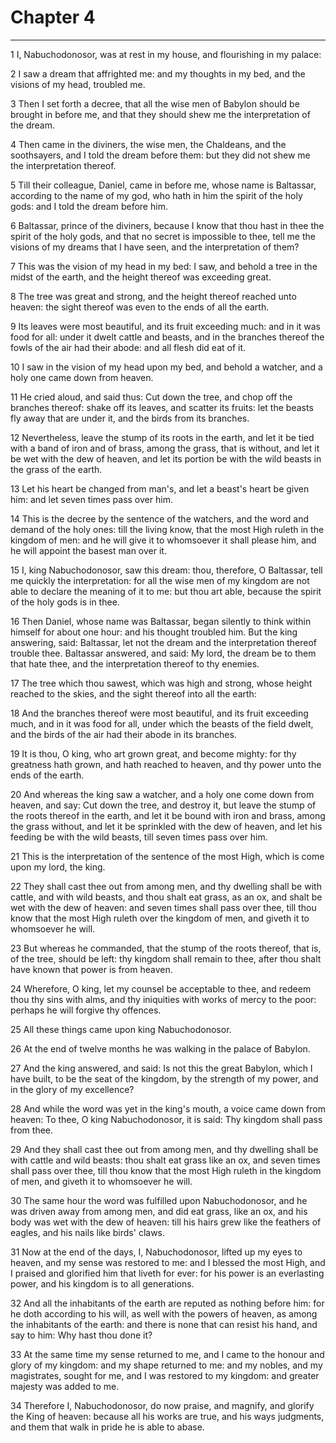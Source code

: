 # Chapter 4

***

1 I, Nabuchodonosor, was at rest in my house, and flourishing in my palace:

2 I saw a dream that affrighted me: and my thoughts in my bed, and the visions of my head, troubled me.

3 Then I set forth a decree, that all the wise men of Babylon should be brought in before me, and that they should shew me the interpretation of the dream.

4 Then came in the diviners, the wise men, the Chaldeans, and the soothsayers, and I told the dream before them: but they did not shew me the interpretation thereof.

5 Till their colleague, Daniel, came in before me, whose name is Baltassar, according to the name of my god, who hath in him the spirit of the holy gods: and I told the dream before him.

6 Baltassar, prince of the diviners, because I know that thou hast in thee the spirit of the holy gods, and that no secret is impossible to thee, tell me the visions of my dreams that I have seen, and the interpretation of them?

7 This was the vision of my head in my bed: I saw, and behold a tree in the midst of the earth, and the height thereof was exceeding great.

8 The tree was great and strong, and the height thereof reached unto heaven: the sight thereof was even to the ends of all the earth.

9 Its leaves were most beautiful, and its fruit exceeding much: and in it was food for all: under it dwelt cattle and beasts, and in the branches thereof the fowls of the air had their abode: and all flesh did eat of it.

10 I saw in the vision of my head upon my bed, and behold a watcher, and a holy one came down from heaven.

11 He cried aloud, and said thus: Cut down the tree, and chop off the branches thereof: shake off its leaves, and scatter its fruits: let the beasts fly away that are under it, and the birds from its branches.

12 Nevertheless, leave the stump of its roots in the earth, and let it be tied with a band of iron and of brass, among the grass, that is without, and let it be wet with the dew of heaven, and let its portion be with the wild beasts in the grass of the earth.

13 Let his heart be changed from man's, and let a beast's heart be given him: and let seven times pass over him.

14 This is the decree by the sentence of the watchers, and the word and demand of the holy ones: till the living know, that the most High ruleth in the kingdom of men: and he will give it to whomsoever it shall please him, and he will appoint the basest man over it.

15 I, king Nabuchodonosor, saw this dream: thou, therefore, O Baltassar, tell me quickly the interpretation: for all the wise men of my kingdom are not able to declare the meaning of it to me: but thou art able, because the spirit of the holy gods is in thee.

16 Then Daniel, whose name was Baltassar, began silently to think within himself for about one hour: and his thought troubled him. But the king answering, said: Baltassar, let not the dream and the interpretation thereof trouble thee. Baltassar answered, and said: My lord, the dream be to them that hate thee, and the interpretation thereof to thy enemies.

17 The tree which thou sawest, which was high and strong, whose height reached to the skies, and the sight thereof into all the earth:

18 And the branches thereof were most beautiful, and its fruit exceeding much, and in it was food for all, under which the beasts of the field dwelt, and the birds of the air had their abode in its branches.

19 It is thou, O king, who art grown great, and become mighty: for thy greatness hath grown, and hath reached to heaven, and thy power unto the ends of the earth.

20 And whereas the king saw a watcher, and a holy one come down from heaven, and say: Cut down the tree, and destroy it, but leave the stump of the roots thereof in the earth, and let it be bound with iron and brass, among the grass without, and let it be sprinkled with the dew of heaven, and let his feeding be with the wild beasts, till seven times pass over him.

21 This is the interpretation of the sentence of the most High, which is come upon my lord, the king.

22 They shall cast thee out from among men, and thy dwelling shall be with cattle, and with wild beasts, and thou shalt eat grass, as an ox, and shalt be wet with the dew of heaven: and seven times shall pass over thee, till thou know that the most High ruleth over the kingdom of men, and giveth it to whomsoever he will.

23 But whereas he commanded, that the stump of the roots thereof, that is, of the tree, should be left: thy kingdom shall remain to thee, after thou shalt have known that power is from heaven.

24 Wherefore, O king, let my counsel be acceptable to thee, and redeem thou thy sins with alms, and thy iniquities with works of mercy to the poor: perhaps he will forgive thy offences.

25 All these things came upon king Nabuchodonosor.

26 At the end of twelve months he was walking in the palace of Babylon.

27 And the king answered, and said: Is not this the great Babylon, which I have built, to be the seat of the kingdom, by the strength of my power, and in the glory of my excellence?

28 And while the word was yet in the king's mouth, a voice came down from heaven: To thee, O king Nabuchodonosor, it is said: Thy kingdom shall pass from thee.

29 And they shall cast thee out from among men, and thy dwelling shall be with cattle and wild beasts: thou shalt eat grass like an ox, and seven times shall pass over thee, till thou know that the most High ruleth in the kingdom of men, and giveth it to whomsoever he will.

30 The same hour the word was fulfilled upon Nabuchodonosor, and he was driven away from among men, and did eat grass, like an ox, and his body was wet with the dew of heaven: till his hairs grew like the feathers of eagles, and his nails like birds' claws.

31 Now at the end of the days, I, Nabuchodonosor, lifted up my eyes to heaven, and my sense was restored to me: and I blessed the most High, and I praised and glorified him that liveth for ever: for his power is an everlasting power, and his kingdom is to all generations.

32 And all the inhabitants of the earth are reputed as nothing before him: for he doth according to his will, as well with the powers of heaven, as among the inhabitants of the earth: and there is none that can resist his hand, and say to him: Why hast thou done it?

33 At the same time my sense returned to me, and I came to the honour and glory of my kingdom: and my shape returned to me: and my nobles, and my magistrates, sought for me, and I was restored to my kingdom: and greater majesty was added to me.

34 Therefore I, Nabuchodonosor, do now praise, and magnify, and glorify the King of heaven: because all his works are true, and his ways judgments, and them that walk in pride he is able to abase.

